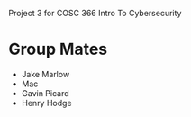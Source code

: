 Project 3 for COSC 366 Intro To Cybersecurity

# Group Mates
- Jake Marlow
- Mac
- Gavin Picard
- Henry Hodge
